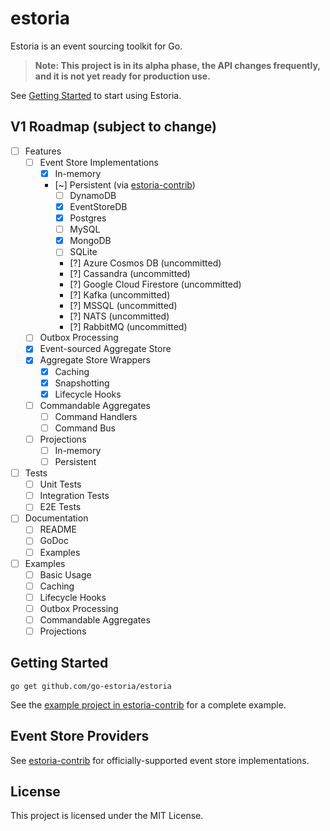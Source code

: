 # estoria

Estoria is an event sourcing toolkit for Go.

>**Note: This project is in its alpha phase, the API changes frequently, and it is not yet ready for production use.**

See [Getting Started](#getting-started) to start using Estoria.

## V1 Roadmap (subject to change)

- [ ] Features
  - [ ] Event Store Implementations
    - [X] In-memory
    - [~] Persistent (via [estoria-contrib](https://github.com/go-estoria/estoria-contrib))
      - [ ] DynamoDB
      - [X] EventStoreDB
      - [X] Postgres
      - [ ] MySQL
      - [X] MongoDB
      - [ ] SQLite
      - [?] Azure Cosmos DB (uncommitted)
      - [?] Cassandra (uncommitted)
      - [?] Google Cloud Firestore (uncommitted)
      - [?] Kafka (uncommitted)
      - [?] MSSQL (uncommitted)
      - [?] NATS (uncommitted)
      - [?] RabbitMQ (uncommitted)
  - [ ] Outbox Processing
  - [X] Event-sourced Aggregate Store
  - [X] Aggregate Store Wrappers
    - [X] Caching
    - [X] Snapshotting
    - [X] Lifecycle Hooks
  - [ ] Commandable Aggregates
    - [ ] Command Handlers
    - [ ] Command Bus
  - [ ] Projections
    - [ ] In-memory
    - [ ] Persistent
- [ ] Tests
  - [ ] Unit Tests
  - [ ] Integration Tests
  - [ ] E2E Tests
- [ ] Documentation
  - [ ] README
  - [ ] GoDoc
  - [ ] Examples
- [ ] Examples
  - [ ] Basic Usage
  - [ ] Caching
  - [ ] Lifecycle Hooks
  - [ ] Outbox Processing
  - [ ] Commandable Aggregates
  - [ ] Projections

## Getting Started

```shell
go get github.com/go-estoria/estoria
```

See the [example project in estoria-contrib](https://github.com/go-estoria/estoria-contrib/tree/main/example) for a complete example.

## Event Store Providers

See [estoria-contrib](https://github.com/go-estoria/estoria-contrib) for officially-supported event store implementations.

## License

This project is licensed under the MIT License.

